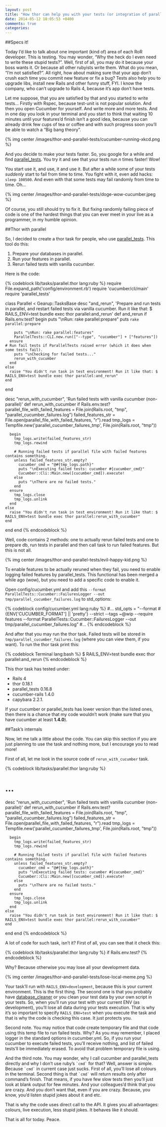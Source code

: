 ```yaml
---
layout: post
title: "How thor can help you with your tests (or integration of parallel_tests and cucumber)"
date: 2014-05-12 18:05:53 +0400
comments: true
categories:
---
```


##Specs it!

Today I’d like to talk about one important (kind of) area of each RoR developer. This is testing. You may wonder, “Why the heck do I even need to write these stupid tests?”. Well, first of all, you may do it because your boss wants it. Or because all other rubyists write them. What do you mean, “I’m not satisfied?”. All right, how about making sure that your app don’t crush each time you commit new feature or fix a bug? Tests also help you to upgrade libs, install new Rails and other funny stuff, FYI. I know the company, who can’t upgrade to Rails 4, because it’s app don’t have tests.

Let me suppose, that you are satisfied by that and you started to write tests... Firstly with Rspec, because test-unit is not popular solution. And then you open Cucumber for yourself. And write more and more tests. And in one day you look in your terminal and you start to think that waiting 10 minutes until your features’d finish isn’t a good idea, because you can already drink few cups of tea or coffee and with such progress soon you’ll be able to watch a “Big bang theory”.

{% img center /images/thor-and-parallel-tests/cucumber-running-xkcd.png %}

<!-- more -->

And you decide to make your tests faster. So, you google for a while and find [parallel_tests](https://github.com/grosser/parallel_tests). You try it and see that your tests run *n* times faster! Wow!

You start use it, and use, it and use it. But after a while some of your tests *suddenly* start to fail from time to time. You fight with it, even add hacks: `sleep 100500`. And even with that some tests may fail randomly from time to time. Oh...

{% img center /images/thor-and-parallel-tests/doge-wow-cucumber.jpeg %}

Of course, you still should try to fix it. But fixing randomly failing piece of code is one of the hardest things that you can ever meet in your live as a programmer, in my humble opinion.

##Thor with parallel

So, I decided to create a thor task for people, who use [parallel_tests](https://github.com/grosser/parallel_tests). This tool do this:

1. Prepare your databases in parallel.
2. Run your features in parallel.
3. Rerun failed tests with vanilla cucumber.

Here is the code:

{% codeblock lib/tasks/parallel.thor lang:ruby %}
require File.expand_path('config/environment.rb')
require 'cucumber/cli/main'
require 'parallel_tests'

class Parallel < Gearup::TasksBase
  desc "and_rerun", 'Prepare and run tests in parallel, and restart failed tests via vanilla cucumber. Run it like that: $ RAILS_ENV=test bundle exec thor parallel:and_rerun'
  def and_rerun
    if Rails.env.test?
      begin
        puts "\nRun: rake parallel:prepare"
        puts `rake parallel:prepare`

        puts "\nRun: rake parallel:features"
        ParallelTests::CLI.new.run(["--type", "cucumber"] + ["features"])
      ensure                                                                                        # Run fail tests if ParallelTests raised error (which it does when some tests fail).
        puts "\nChecking for failed tests..."
        rerun_with_cucumber
      end
    else
      raise "You didn't run task in test environment! Run it like that: $ RAILS_ENV=test bundle exec thor parallel:and_rerun"
    end
  end

  desc "rerun_with_cucumber", 'Run failed tests with vanilla cucumber (non-parallel)'
  def rerun_with_cucumber
    if Rails.env.test?
      parallel_file_with_failed_features = File.join(Rails.root, "tmp", "parallel_cucumber_failures.log")
      failed_features_str = File.open(parallel_file_with_failed_features, "r").read
      tmp_logs = Tempfile.new('parallel_cucumber_failures_tmp', File.join(Rails.root, "tmp"))

      begin
        tmp_logs.write(failed_features_str)
        tmp_logs.rewind

        # Running failed tests if parallel file with failed features contains something.
        unless failed_features_str.empty?
          cucumber_cmd = "@#{tmp_logs.path}"
          puts "\nExecuting failed tests: cucumber #{cucumber_cmd}"
          Cucumber::Cli::Main.new([cucumber_cmd]).execute!
        else
          puts "\nThere are no failed tests."
        end
      ensure
        tmp_logs.close
        tmp_logs.unlink
      end
    else
      raise "You didn't run task in test environment! Run it like that: $ RAILS_ENV=test bundle exec thor parallel:rerun_with_cucumber"
    end
  end
end
{% endcodeblock %}

Well, code contains 2 methods: one to actually rerun failed tests and one to prepare db, run tests in parallel and then call task to run failed features. But this is not all.

{% img center /images/thor-and-parallel-tests/evil-happy-kid.png %}

To enable features to be actually reruned when they fail, you need to enable logging failed features by parallel_tests. This functional has been merged a while ago (wow), but you need to add a specific code to enable it.

Open config/cucumber.yml and add this `--format ParallelTests::Cucumber::FailuresLogger --out tmp/parallel_cucumber_failures.log` to std_options:

{% codeblock config/cucumber.yml lang:ruby %}
#...
std_opts = "--format #{ENV['CUCUMBER_FORMAT'] || 'pretty'} --strict --tags ~@wip --require features --format ParallelTests::Cucumber::FailuresLogger --out tmp/parallel_cucumber_failures.log”
#...
{% endcodeblock %}

And after that you may run the thor task. Failed tests will be stored in `tmp/parallel_cucumber_failures.log` (where you can view them, if you want). To run the thor task print this:

{% codeblock Terminal lang:bash %}
$ RAILS_ENV=test bundle exec thor parallel:and_rerun
{% endcodeblock %}

This thor task has tested under:

* Rails 4
* thor 0.18.1
* parallel_tests 0.16.8
* cucumber-rails 1.4.0
* capybara 2.2.1.

If your cucumber or parallel_tests has lower version than the listed ones, then there is a chance that my code wouldn’t work (make sure that you have cucumber at least **1.4.0**).

##Task’s internals

Now, let me talk a little about the code. You can skip this section if you are just planning to use the task and nothing more, but I encourage you to read more!

First of all, let me look in the source code of `rerun_with_cucumber` task.

{% codeblock lib/tasks/parallel.thor lang:ruby %}
  # ...
  desc "rerun_with_cucumber", 'Run failed tests with vanilla cucumber (non-parallel)'
  def rerun_with_cucumber
    if Rails.env.test?
      parallel_file_with_failed_features = File.join(Rails.root, "tmp", "parallel_cucumber_failures.log")
      failed_features_str = File.open(parallel_file_with_failed_features, "r").read
      tmp_logs = Tempfile.new('parallel_cucumber_failures_tmp', File.join(Rails.root, "tmp"))

      begin
        tmp_logs.write(failed_features_str)
        tmp_logs.rewind

        # Running failed tests if parallel file with failed features contains something.
        unless failed_features_str.empty?
          cucumber_cmd = "@#{tmp_logs.path}"
          puts "\nExecuting failed tests: cucumber #{cucumber_cmd}"
          Cucumber::Cli::Main.new([cucumber_cmd]).execute!
        else
          puts "\nThere are no failed tests."
        end
      ensure
        tmp_logs.close
        tmp_logs.unlink
      end
    else
      raise "You didn't run task in test environment! Run it like that: $ RAILS_ENV=test bundle exec thor parallel:rerun_with_cucumber"
    end
  end
end
{% endcodeblock %}

A lot of code for such task, isn’t it? First of all, you can see that it check this:

{% codeblock lib/tasks/parallel.thor lang:ruby %}
if Rails.env.test?
{% endcodeblock %}

Why? Because otherwise you may lose all your development data.

{% img center /images/thor-and-parallel-tests/lose-local-meme.png %}

Your task’ll run with `RAILS_ENV=development`, because this is your current environment. This is the first thing. The second one is that you probably have [database_cleaner](https://github.com/bmabey/database_cleaner) or you clean your test data by your own script in your tests. So, when you’ll run your test with your current ENV (as development), you’ll lose all data during your tests execution. That is why it’s so important to specify `RAILS_ENV=test` when you execute the task and that is why the code is checking this case. It just protects you.

Second note. You may notice that code create temporary file and that code using this temp file to run failed tests. Why? As you may remember, I placed logger in the standard options in cucumber.yml. So, if you run your cucumber to execute failed tests, you’ll receive nothing, and list of failed tests’ll be immediately erased. To avoid that problem temporary file is using.

And the third note. You may wonder, why I call cucumber and parallel_tests directly and why I don’t use ruby’s `` `cmd` `` for that? Well, answer is simple. Because `` `cmd` `` in current case just sucks. First of all, you’ll lose all colours in the terminal. Second thing is that `` `cmd` `` will return results only after command’s finish. That means, if you have few slow tests then you’ll just look at blank output for few minutes. And your colleagues’d think that you are crazy. And you don’t want that, even if you are crazy. Because, you know, you’d listen stupid jokes about it and etc.

That is why the code uses direct call to the API. It gives you all advantages: colours, live execution, less stupid jokes. It behaves like it should.

That is all for today. Peace.



